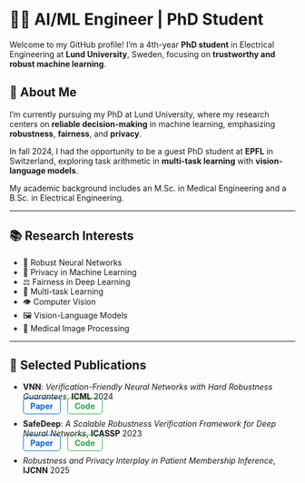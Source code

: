 # 👩‍💻 AI/ML Engineer | PhD Student

Welcome to my GitHub profile! 
I’m a 4th-year **PhD student** in Electrical Engineering at **Lund University**, Sweden, focusing on **trustworthy and robust machine learning**.

## 🔬 About Me

I’m currently pursuing my PhD at Lund University, where my research centers on **reliable decision-making** in machine learning, emphasizing **robustness**, **fairness**, and **privacy**. 

In fall 2024, I had the opportunity to be a guest PhD student at **EPFL** in Switzerland, exploring task arithmetic in **multi-task learning** with **vision-language models**.

My academic background includes an M.Sc. in Medical Engineering and a B.Sc. in Electrical Engineering.

---

## 📚 Research Interests

- 🧠 Robust Neural Networks  
- 🔐 Privacy in Machine Learning  
- ⚖️ Fairness in Deep Learning  
- 🔗 Multi-task Learning  
- 👁️ Computer Vision  
- 🖼️ Vision-Language Models  
- 🧬 Medical Image Processing
 
---

## 📝 Selected Publications

- **VNN**: *Verification-Friendly Neural Networks with Hard Robustness Guarantees*, **ICML** 2024  
  <a href="https://openreview.net/pdf?id=gUFufRkzjV" style="text-decoration:none; padding:5px 12px; border:1px solid #0366d6; border-radius:5px; color:#0366d6; font-weight:bold; margin-right:8px;" target="_blank" rel="noopener noreferrer">Paper</a>
  <a href="https://github.com/anahitabn94/VNN" style="text-decoration:none; padding:5px 12px; border:1px solid #28a745; border-radius:5px; color:#28a745; font-weight:bold;" target="_blank" rel="noopener noreferrer">Code</a>

- **SafeDeep**: *A Scalable Robustness Verification Framework for Deep Neural Networks*, **ICASSP** 2023  
  <a href="https://portal.research.lu.se/files/141851887/SafeDeep.pdf" style="text-decoration:none; padding:5px 12px; border:1px solid #0366d6; border-radius:5px; color:#0366d6; font-weight:bold; margin-right:8px;" target="_blank" rel="noopener noreferrer">Paper</a>
  <a href="https://github.com/anahitabn94/SafeDeep" style="text-decoration:none; padding:5px 12px; border:1px solid #28a745; border-radius:5px; color:#28a745; font-weight:bold;" target="_blank" rel="noopener noreferrer">Code</a>
- *Robustness and Privacy Interplay in Patient Membership Inference*, **IJCNN** 2025 

